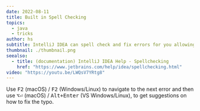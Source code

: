 ```yaml
---
date: 2022-08-11
title: Built in Spell Checking
topics:
  - java
  - tricks
author: hs
subtitle: IntelliJ IDEA can spell check and fix errors for you allowing you to focus on problem solving.
thumbnail: ./thumbnail.png
seealso:
  - title: (documentation) IntelliJ IDEA Help - Spellchecking
    href: "https://www.jetbrains.com/help/idea/spellchecking.html"
video: "https://youtu.be/LWQsV7YRtg8"
---
```


Use <kbd>F2</kbd> (macOS) / <kbd>F2</kbd> (Windows/Linux) to navigate to the next error and then use <kbd>⌥⏎</kbd> (macOS) / <kbd>Alt+Enter</kbd> (VS Windows/Linux), to get suggestions on how to fix the typo.
